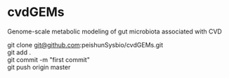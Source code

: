 # cvdGEMs
Genome-scale metabolic modeling of gut microbiota associated with CVD

git clone git@github.com:peishunSysbio/cvdGEMs.git    
git add .    
git commit -m "first commit"   
git push origin master    